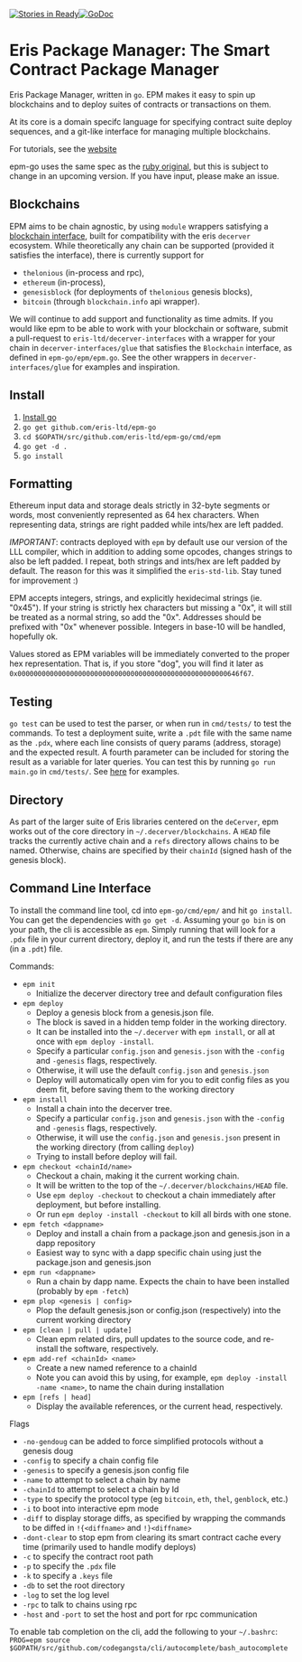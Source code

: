 [![Stories in Ready](https://badge.waffle.io/eris-ltd/deCerver.png?label=ready&title=Ready)](https://waffle.io/eris-ltd/deCerver)[![GoDoc](https://godoc.org/github.com/epm-go?status.png)](https://godoc.org/github.com/eris-ltd/epm-go)

Eris Package Manager: The Smart Contract Package Manager
======

Eris Package Manager, written in `go`. EPM makes it easy to spin up blockchains and to deploy suites of contracts or transactions on them.

At its core is a domain specifc language for specifying contract suite deploy sequences, and a git-like interface for managing multiple blockchains.

For tutorials, see the [website](https://epm.io)

epm-go uses the same spec as the [ruby original](https://github.com/project-douglas/epm), but this is subject to change in an upcoming version. If you have input, please make an issue.

Blockchains
-----------

EPM aims to be chain agnostic, by using `module` wrappers satisfying a [blockchain interface](https://github.com/eris-ltd/decerver-interfaces/blob/master/modules/modules.go#L49), built for compatibility with the eris `decerver` ecosystem. 
While theoretically any chain can be supported (provided it satisfies the interface), there is currently support for 

- `thelonious` (in-process and rpc), 
- `ethereum` (in-process), 
- `genesisblock` (for deployments of `thelonious` genesis blocks), 
- `bitcoin` (through `blockchain.info` api wrapper).

We will continue to add support and functionality as time admits.
If you would like epm to be able to work with your blockchain or software, submit a pull-request to `eris-ltd/decerver-interfaces` 
with a wrapper for your chain in `decerver-interfaces/glue` that satisfies the `Blockchain` interface, 
as defined in `epm-go/epm/epm.go`. See the other wrappers in `decerver-interfaces/glue` for examples and inspiration.

Install
--------

1. [Install go](https://golang.org/doc/install)
2. `go get github.com/eris-ltd/epm-go`
3. `cd $GOPATH/src/github.com/eris-ltd/epm-go/cmd/epm`
4. `go get -d .`
5. `go install`

Formatting
----------
Ethereum input data and storage deals strictly in 32-byte segments or words, most conveniently represented as 64 hex characters. 
When representing data, strings are right padded while ints/hex are left padded. 

*IMPORTANT*: contracts deployed with `epm` by default use our version of the LLL compiler, 
which in addition to adding some opcodes, changes strings to also be left padded. 
I repeat, both strings and ints/hex are left padded by default. The reason for this was it simplified the `eris-std-lib`.
Stay tuned for improvement :)

EPM accepts integers, strings, and explicitly hexidecimal strings (ie. "0x45"). 
If your string is strictly hex characters but missing a "0x", it will still be treated as a normal string, so add the "0x".
Addresses should be prefixed with "0x" whenever possible. Integers in base-10 will be handled, hopefully ok.

Values stored as EPM variables will be immediately converted to the proper hex representation. 
That is, if you store "dog", you will find it later as `0x0000000000000000000000000000000000000000000000000000646f67`.

Testing
-------
`go test` can be used to test the parser, or when run in `cmd/tests/` to test the commands. 
To test a deployment suite, write a `.pdt` file with the same name as the `.pdx`, where each line consists of query params (address, storage) and the expected result. 
A fourth parameter can be included for storing the result as a variable for later queries. 
You can test this by running `go run main.go` in `cmd/tests/`. 
See [here](`https://github.com/eris-ltd/eris-std-lib/blob/master/DTT/tests/c3d.pdt`) for examples.

Directory
--------
As part of the larger suite of Eris libraries centered on the `deCerver`, epm works out of the core directory in `~/.decerver/blockchains`. 
A `HEAD` file tracks the currently active chain and a `refs` directory allows chains to be named. 
Otherwise, chains are specified by their `chainId` (signed hash of the genesis block).

Command Line Interface
----------------------
To install the command line tool, cd into `epm-go/cmd/epm/` and hit `go install`. 
You can get the dependencies with `go get -d`.
Assuming your `go bin` is on your path, the cli is accessible as `epm`. 
Simply running that will look for a `.pdx` file in your current directory, deploy it, and run the tests if there are any (in a `.pdt`) file.

Commands:
- `epm init`
    - Initialize the decerver directory tree and default configuration files
- `epm deploy`
    - Deploy a genesis block from a genesis.json file. 
    - The block is saved in a hidden temp folder in the working directory. 
    - It can be installed into the `~/.decerver` with `epm install`, or all at once with `epm deploy -install`. 
    - Specify a particular `config.json` and `genesis.json` with the `-config` and `-genesis` flags, respectively.
    - Otherwise, it will use the default `config.json` and `genesis.json`
    - Deploy will automatically open vim for you to edit config files as you deem fit, before saving them to the working directory
- `epm install`
    - Install a chain into the decerver tree.
    - Specify a particular `config.json` and `genesis.json` with the `-config` and `-genesis` flags, respectively.
    - Otherwise, it will use the `config.json` and `genesis.json` present in the working directory (from calling `deploy`)
    - Trying to install before deploy will fail.
- `epm checkout <chainId/name>`
    - Checkout a chain, making it the current working chain. 
    - It will be written to the top of the `~/.decerver/blockchains/HEAD` file. 
    - Use `epm deploy -checkout` to checkout a chain immediately after deployment, but before installing.
    - Or run `epm deploy -install -checkout` to kill all birds with one stone.
- `epm fetch <dappname>`
    - Deploy and install a chain from a package.json and genesis.json in a dapp repository
    - Easiest way to sync with a dapp specific chain using just the package.json and genesis.json
- `epm run <dappname>`
    - Run a chain by dapp name. Expects the chain to have been installed (probably by `epm -fetch`)
- `epm plop <genesis | config>`
    - Plop the default genesis.json or config.json (respectively) into the current working directory
- `epm [clean | pull | update]`
    - Clean epm related dirs, pull updates to the source code, and re-install the software, respectively.
- `epm add-ref <chainId> <name>`
    - Create a new named reference to a chainId
    - Note you can avoid this by using, for example, `epm deploy -install -name <name>`, to name the chain during installation
- `epm [refs | head]`
    - Display the available references, or the current head, respectively.

Flags
- `-no-gendoug` can be added to force simplified protocols without a genesis doug
- `-config` to specify a chain config file
- `-genesis` to specify a genesis.json config file
- `-name` to attempt to select a chain by name
- `-chainId` to attempt to select a chain by Id
- `-type` to specify the protocol type (eg `bitcoin`, `eth`, `thel`, `genblock`, etc.)
- `-i` to boot into interactive epm mode
- `-diff` to display storage diffs, as specified by wrapping the commands to be diffed in `!{<diffname>` and `!}<diffname>`
- `-dont-clear` to stop epm from clearing its smart contract cache every time (primarily used to handle modify deploys)
- `-c` to specify the contract root path
- `-p` to specify the `.pdx` file
- `-k` to specify a `.keys` file
- `-db` to set the root directory
- `-log` to set the log level
- `-rpc` to talk to chains using rpc
- `-host` and `-port` to set the host and port for rpc communication

To enable tab completion on the cli, add the following to your `~/.bashrc`: `PROG=epm source $GOPATH/src/github.com/codegangsta/cli/autocomplete/bash_autocomplete`

